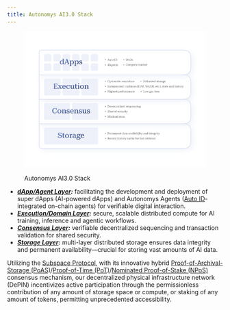 ```yaml
---
title: Autonomys AI3.0 Stack
---
```


<figure><img src="../assets/infographic_tech-stack-visualization-v1.png" alt=""><figcaption><p>Autonomys AI3.0 Stack</p></figcaption></figure>

* [_**dApp/Agent Layer**_](../../autonomys-vision/use-cases.md)_**:**_ facilitating the development and deployment of super dApps (AI-powered dApps) and Autonomys Agents ([Auto ID](../../auto-suite/auto-id/)-integrated on-chain agents) for verifiable digital interaction.
* [_**Execution/Domain Layer**_](../../autonomys-network/decoupled-execution/)_**:**_ secure, scalable distributed compute for AI training, inference and agentic workflows.
* [_**Consensus Layer**_](../../autonomys-network/consensus/)_**:**_ verifiable decentralized sequencing and transaction validation for shared security.
* [_**Storage Layer**_](../../autonomys-network/distributed-storage-network.md)_**:**_ multi-layer distributed storage ensures data integrity and permanent availability—crucial for storing vast amounts of AI data.

Utilizing the [Subspace Protocol](broken-reference), with its innovative hybrid [Proof-of-Archival-Storage (PoAS)](../../autonomys-network/consensus/proof-of-archival-storage/)/[Proof-of-Time (PoT)](../../autonomys-network/consensus/proof-of-time.md)/[Nominated Proof-of-Stake (NPoS)](../../autonomys-network/decoupled-execution/staking.md) consensus mechanism, our decentralized physical infrastructure network (DePIN) incentivizes active participation through the permissionless contribution of any amount of storage space or compute, or staking of any amount of tokens, permitting unprecedented accessibility.
